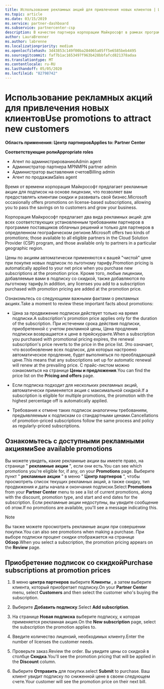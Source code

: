 ```yaml
---
title: Использование рекламных акций для привлечения новых клиентов | Центр партнеров
ms.topic: article
ms.date: 03/15/2019
ms.service: partner-dashboard
ms.subservice: partnercenter-csp
description: В качестве партнера корпорации Майкрософт в рамках программы поставщиков облачных решений вы можете приобретать подписки по акциям и передавать клиентам скидки.
author: LauraBrenner
ms.author: labrenne
ms.localizationpriority: medium
ms.openlocfilehash: 3d43853c149f00ba284065a05ff5e6585beb4495
ms.sourcegitcommit: faf7b1ac1653497f963b428bbfafcd821378adaa
ms.translationtype: MT
ms.contentlocale: ru-RU
ms.lasthandoff: 05/05/2020
ms.locfileid: "82798742"
---
```

# <a name="use-promotions-to-attract-new-customers"></a><span data-ttu-id="89b1e-103">Использование рекламных акций для привлечения новых клиентов</span><span class="sxs-lookup"><span data-stu-id="89b1e-103">Use promotions to attract new customers</span></span>  

<span data-ttu-id="89b1e-104">**Область применения: Центр партнеров**</span><span class="sxs-lookup"><span data-stu-id="89b1e-104">**Applies to: Partner Center**</span></span>

<span data-ttu-id="89b1e-105">**Соответствующие роли**</span><span class="sxs-lookup"><span data-stu-id="89b1e-105">**Appropriate roles**</span></span>
-   <span data-ttu-id="89b1e-106">Агент по администрированию</span><span class="sxs-lookup"><span data-stu-id="89b1e-106">Admin agent</span></span>
-   <span data-ttu-id="89b1e-107">Администратор партнера MPN</span><span class="sxs-lookup"><span data-stu-id="89b1e-107">MPN partner admin</span></span>
-   <span data-ttu-id="89b1e-108">Администратор выставления счетов</span><span class="sxs-lookup"><span data-stu-id="89b1e-108">Billing admin</span></span>
-   <span data-ttu-id="89b1e-109">Агент по продажам</span><span class="sxs-lookup"><span data-stu-id="89b1e-109">Sales agent</span></span>

<!--[FWLink: https://go.microsoft.com/fwlink/?linkid=852469]-->

<span data-ttu-id="89b1e-110">Время от времени корпорация Майкрософт предлагает рекламные акции для подписок на основе лицензии, что позволяет вам предоставлять клиентам скидки и развивать свой бизнес.</span><span class="sxs-lookup"><span data-stu-id="89b1e-110">Microsoft occasionally offers promotions on license-based subscriptions, allowing you to pass the savings on to customers and grow your business.</span></span> 

<span data-ttu-id="89b1e-111">Корпорация Майкрософт предлагает два вида рекламных акций: для всех соответствующих установленным требованиям партнеров в программе поставщиков облачных решений и только для партнеров в определенном географическом регионе.</span><span class="sxs-lookup"><span data-stu-id="89b1e-111">Microsoft offers two kinds of promotions; those available to all eligible partners in the Cloud Solution Provider (CSP) program, and those available only to partners in a particular geographic region.</span></span>

<span data-ttu-id="89b1e-112">Цены по акциям автоматически применяются к вашей "чистой" цене при покупке новых подписок по льготному тарифу.</span><span class="sxs-lookup"><span data-stu-id="89b1e-112">Promotion pricing is automatically applied to your net price when you purchase new subscriptions at the promotion price.</span></span> <span data-ttu-id="89b1e-113">Кроме того, любые лицензии, добавляемые вами в подписку со скидкой, также добавляются по льготному тарифу.</span><span class="sxs-lookup"><span data-stu-id="89b1e-113">In addition, any licenses you add to a subscription purchased with promotion pricing are added at the promotion price.</span></span> 

<span data-ttu-id="89b1e-114">Ознакомьтесь со следующими важными фактами о рекламных акциях.</span><span class="sxs-lookup"><span data-stu-id="89b1e-114">Take a moment to review these important facts about promotions:</span></span>

-   <span data-ttu-id="89b1e-115">Цена за продвижение подписки действует только на время подписки.</span><span class="sxs-lookup"><span data-stu-id="89b1e-115">A subscription's promotion price applies only for the duration of the subscription.</span></span> <span data-ttu-id="89b1e-116">При истечении срока действия подписки, приобретенной с учетом рекламной цены, Цена продления подписки возвращается к цене в прейскуранте.</span><span class="sxs-lookup"><span data-stu-id="89b1e-116">When a subscription you purchased with promotional pricing expires, the renewal subscription's price reverts to the price in the price list.</span></span> <span data-ttu-id="89b1e-117">Это означает, что возобновление всех подписок, для которых настроено автоматическое продление, будет выполняться по преобладающей цене.</span><span class="sxs-lookup"><span data-stu-id="89b1e-117">This means that any subscriptions set up for automatic renewal will renew at the prevailing price.</span></span> <span data-ttu-id="89b1e-118">С прайс-листом можно ознакомиться на странице **Цены и предложения**.</span><span class="sxs-lookup"><span data-stu-id="89b1e-118">You can find the price list on the **Pricing and offers** page.</span></span> 

-   <span data-ttu-id="89b1e-119">Если подписка подходит для нескольких рекламных акций, автоматически применяется акция с максимальной скидкой.</span><span class="sxs-lookup"><span data-stu-id="89b1e-119">If a subscription is eligible for multiple promotions, the promotion with the highest percentage off is automatically applied.</span></span>

-   <span data-ttu-id="89b1e-120">Требования к отмене таких подписок аналогичны требованиям, предъявляемым к подпискам со стандартными ценами.</span><span class="sxs-lookup"><span data-stu-id="89b1e-120">Cancellations of promotion-priced subscriptions follow the same process and policy as regularly-priced subscriptions.</span></span>

## <a name="see-available-promotions"></a><span data-ttu-id="89b1e-121">Ознакомьтесь с доступными рекламными акциями</span><span class="sxs-lookup"><span data-stu-id="89b1e-121">See available promotions</span></span>

<span data-ttu-id="89b1e-122">Вы можете увидеть, какие рекламные акции вы имеете право, на странице " **рекламные акции** ", если они есть.</span><span class="sxs-lookup"><span data-stu-id="89b1e-122">You can see which promotions you're eligible for, if any, on your **Promotions** page.</span></span> <span data-ttu-id="89b1e-123">Выберите пункт " **рекламные акции** " в меню " **Центр партнеров** ", чтобы просмотреть список текущих рекламных акций, а также скидку, тип продвижения и даты начала и окончания подписки.</span><span class="sxs-lookup"><span data-stu-id="89b1e-123">Select **Promotions** from your **Partner Center** menu to see a list of current promotions, along with the discount, promotion type, and start and end dates for the subscription.</span></span> <span data-ttu-id="89b1e-124">Если рекламные акции недоступны, вы увидите сообщение об этом.</span><span class="sxs-lookup"><span data-stu-id="89b1e-124">If no promotions are available, you'll see a message indicating this.</span></span> 

> [!NOTE]  
> <span data-ttu-id="89b1e-125">Вы также можете просмотреть рекламные акции при совершении покупки.</span><span class="sxs-lookup"><span data-stu-id="89b1e-125">You can also see promotions when making a purchase.</span></span> <span data-ttu-id="89b1e-126">При выборе подписки процент скидки отображается на странице **Обзор**.</span><span class="sxs-lookup"><span data-stu-id="89b1e-126">When you select a subscription, the promotion pricing appears on the **Review** page.</span></span>

## <a name="purchase-subscriptions-at-promotion-prices"></a><span data-ttu-id="89b1e-127">Приобретение подписок со скидкой</span><span class="sxs-lookup"><span data-stu-id="89b1e-127">Purchase subscriptions at promotion prices</span></span>

1. <span data-ttu-id="89b1e-128">В меню **центра партнеров** выберите **Клиенты** , а затем выберите клиента, который приобретает подписку.</span><span class="sxs-lookup"><span data-stu-id="89b1e-128">On your **Partner Center** menu, select **Customers** and then select the customer who's buying the subscription.</span></span> 

2. <span data-ttu-id="89b1e-129">Выберите **Добавить подписку**.</span><span class="sxs-lookup"><span data-stu-id="89b1e-129">Select **Add subscription**.</span></span>

3. <span data-ttu-id="89b1e-130">На странице **Новая подписка** выберите подписку, к которая применяется рекламная акция.</span><span class="sxs-lookup"><span data-stu-id="89b1e-130">On the **New subscription** page, select the subscription the promotion applies to.</span></span>

4. <span data-ttu-id="89b1e-131">Введите количество лицензий, необходимых клиенту.</span><span class="sxs-lookup"><span data-stu-id="89b1e-131">Enter the number of licenses the customer needs.</span></span> 

5. <span data-ttu-id="89b1e-132">Проверьте заказ.</span><span class="sxs-lookup"><span data-stu-id="89b1e-132">Review the order.</span></span> <span data-ttu-id="89b1e-133">Вы увидите цены со скидкой в столбце **Скидка**.</span><span class="sxs-lookup"><span data-stu-id="89b1e-133">You'll see the promotion pricing that will be applied in the **Discount** column.</span></span>  

6.  <span data-ttu-id="89b1e-134">Выберите **Отправить** для покупки.</span><span class="sxs-lookup"><span data-stu-id="89b1e-134">select **Submit** to purchase.</span></span> <span data-ttu-id="89b1e-135">Ваш клиент увидит подписку по сниженной цене в своем следующем счете.</span><span class="sxs-lookup"><span data-stu-id="89b1e-135">Your customer will see the promotion price on their next bill.</span></span>  



